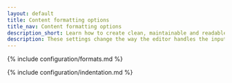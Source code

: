 ```yaml
---
layout: default
title: Content formatting options
title_nav: Content formatting options
description_short: Learn how to create clean, maintainable and readable content.
description: These settings change the way the editor handles the input and output of content. This will help you to create clean, maintainable and readable content.
---
```


{% include configuration/formats.md %}

{% include configuration/indentation.md %}

